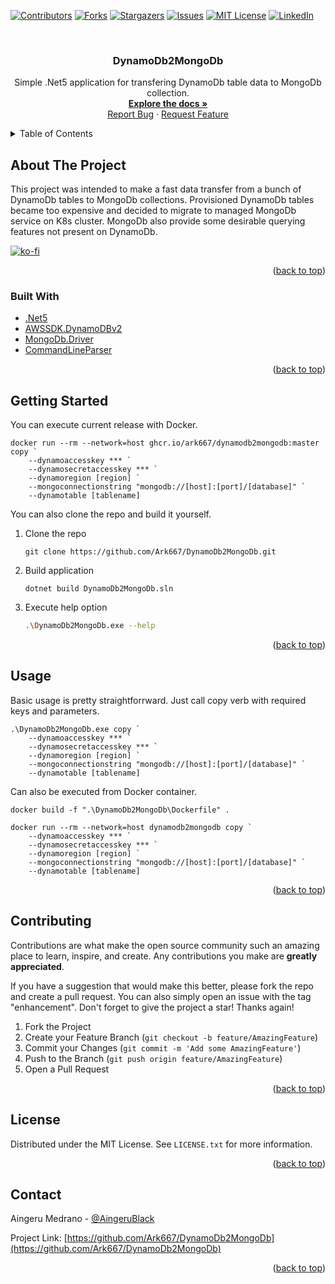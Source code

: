 <div id="top"></div>
<!--
*** Thanks for checking out the Best-README-Template. If you have a suggestion
*** that would make this better, please fork the repo and create a pull request
*** or simply open an issue with the tag "enhancement".
*** Don't forget to give the project a star!
*** Thanks again! Now go create something AMAZING! :D
-->



<!-- PROJECT SHIELDS -->
<!--
*** I'm using markdown "reference style" links for readability.
*** Reference links are enclosed in brackets [ ] instead of parentheses ( ).
*** See the bottom of this document for the declaration of the reference variables
*** for contributors-url, forks-url, etc. This is an optional, concise syntax you may use.
*** https://www.markdownguide.org/basic-syntax/#reference-style-links
-->
[![Contributors][contributors-shield]][contributors-url]
[![Forks][forks-shield]][forks-url]
[![Stargazers][stars-shield]][stars-url]
[![Issues][issues-shield]][issues-url]
[![MIT License][license-shield]][license-url]
[![LinkedIn][linkedin-shield]][linkedin-url]



<!-- PROJECT LOGO -->
<br />
<div align="center">
  <!-- <a href="https://github.com/Ark667/DynamoDb2MongoDb">
    <img src="images/logo.png" alt="Logo" width="80" height="80">
  </a> -->

<h3 align="center">DynamoDb2MongoDb</h3>

  <p align="center">
    Simple .Net5 application for transfering DynamoDb table data to MongoDb collection.
    <br />
    <a href="https://github.com/Ark667/DynamoDb2MongoDb"><strong>Explore the docs »</strong></a>
    <br />    
    <a href="https://github.com/Ark667/DynamoDb2MongoDb/issues">Report Bug</a>
    ·
    <a href="https://github.com/Ark667/DynamoDb2MongoDb/issues">Request Feature</a>
    <br />    
  </p>
</div>


<!-- TABLE OF CONTENTS -->
<details>
  <summary>Table of Contents</summary>
  <ol>
    <li>
      <a href="#about-the-project">About The Project</a>
      <ul>
        <li><a href="#built-with">Built With</a></li>
      </ul>
    </li>
    <li><a href="#getting-started">Getting Started</a></li>
    <li><a href="#usage">Usage</a></li>
    <!-- <li><a href="#roadmap">Roadmap</a></li> -->
    <li><a href="#contributing">Contributing</a></li>
    <li><a href="#license">License</a></li>
    <li><a href="#contact">Contact</a></li>
    <!-- <li><a href="#acknowledgments">Acknowledgments</a></li> -->
  </ol>
</details>



<!-- ABOUT THE PROJECT -->
## About The Project

<!-- [![Product Name Screen Shot][product-screenshot]](https://example.com) -->

This project was intended to make a fast data transfer from a bunch of DynamoDb tables to MongoDb collections. 
Provisioned DynamoDb tables became too expensive and decided to migrate to managed MongoDb service on K8s cluster.
MongoDb also provide some desirable querying features not present on DynamoDb.

[![ko-fi](https://ko-fi.com/img/githubbutton_sm.svg)](https://ko-fi.com/I2I16OYC5)

<p align="right">(<a href="#top">back to top</a>)</p>



### Built With

* [.Net5](https://dotnet.microsoft.com/download/dotnet/5.0)
* [AWSSDK.DynamoDBv2](https://github.com/aws/aws-sdk-net/)
* [MongoDb.Driver](https://docs.mongodb.com/drivers/csharp/)
* [CommandLineParser](https://github.com/commandlineparser/commandline)

<p align="right">(<a href="#top">back to top</a>)</p>



<!-- GETTING STARTED -->
## Getting Started

You can execute current release with Docker.

```pws
docker run --rm --network=host ghcr.io/ark667/dynamodb2mongodb:master copy `
    --dynamoaccesskey *** `
    --dynamosecretaccesskey *** `
    --dynamoregion [region] `
    --mongoconnectionstring "mongodb://[host]:[port]/[database]" `
    --dynamotable [tablename]
```

You can also clone the repo and build it yourself.

1. Clone the repo

   ```pws
   git clone https://github.com/Ark667/DynamoDb2MongoDb.git
   ```

2. Build application

   ```pws
   dotnet build DynamoDb2MongoDb.sln
   ```

3. Execute help option

   ```sh
   .\DynamoDb2MongoDb.exe --help
   ```

<p align="right">(<a href="#top">back to top</a>)</p>


<!-- USAGE EXAMPLES -->
## Usage

Basic usage is pretty straightforrward. Just call copy verb with required keys and parameters.

```pws
.\DynamoDb2MongoDb.exe copy `
    --dynamoaccesskey *** `
    --dynamosecretaccesskey *** `
    --dynamoregion [region] `
    --mongoconnectionstring "mongodb://[host]:[port]/[database]" `
    --dynamotable [tablename]
```

Can also be executed from Docker container.

```pws
docker build -f ".\DynamoDb2MongoDb\Dockerfile" .
```

```pws
docker run --rm --network=host dynamodb2mongodb copy `
    --dynamoaccesskey *** `
    --dynamosecretaccesskey *** `
    --dynamoregion [region] `
    --mongoconnectionstring "mongodb://[host]:[port]/[database]" `
    --dynamotable [tablename]
```

<p align="right">(<a href="#top">back to top</a>)</p>


<!-- CONTRIBUTING -->
## Contributing

Contributions are what make the open source community such an amazing place to learn, inspire, and create. Any contributions you make are **greatly appreciated**.

If you have a suggestion that would make this better, please fork the repo and create a pull request. You can also simply open an issue with the tag "enhancement".
Don't forget to give the project a star! Thanks again!

1. Fork the Project
2. Create your Feature Branch (`git checkout -b feature/AmazingFeature`)
3. Commit your Changes (`git commit -m 'Add some AmazingFeature'`)
4. Push to the Branch (`git push origin feature/AmazingFeature`)
5. Open a Pull Request

<p align="right">(<a href="#top">back to top</a>)</p>


<!-- LICENSE -->
## License

Distributed under the MIT License. See `LICENSE.txt` for more information.

<p align="right">(<a href="#top">back to top</a>)</p>


<!-- CONTACT -->
## Contact

Aingeru Medrano - [@AingeruBlack](https://twitter.com/AingeruBlack) <!-- - email@email_client.com -->

Project Link: [https://github.com/Ark667/DynamoDb2MongoDb](https://github.com/Ark667/DynamoDb2MongoDb)

<p align="right">(<a href="#top">back to top</a>)</p>


<!-- ACKNOWLEDGMENTS
## Acknowledgments

* []()
* []()
* []()

<p align="right">(<a href="#top">back to top</a>)</p>
 -->


<!-- MARKDOWN LINKS & IMAGES -->
<!-- https://www.markdownguide.org/basic-syntax/#reference-style-links -->
[contributors-shield]: https://img.shields.io/github/contributors/Ark667/DynamoDb2MongoDb.svg?style=for-the-badge
[contributors-url]: https://github.com/Ark667/DynamoDb2MongoDb/graphs/contributors
[forks-shield]: https://img.shields.io/github/forks/Ark667/DynamoDb2MongoDb.svg?style=for-the-badge
[forks-url]: https://github.com/Ark667/DynamoDb2MongoDb/network/members
[stars-shield]: https://img.shields.io/github/stars/Ark667/DynamoDb2MongoDb.svg?style=for-the-badge
[stars-url]: https://github.com/Ark667/DynamoDb2MongoDb/stargazers
[issues-shield]: https://img.shields.io/github/issues/Ark667/DynamoDb2MongoDb.svg?style=for-the-badge
[issues-url]: https://github.com/Ark667/DynamoDb2MongoDb/issues
[license-shield]: https://img.shields.io/github/license/Ark667/DynamoDb2MongoDb.svg?style=for-the-badge
[license-url]: https://github.com/Ark667/DynamoDb2MongoDb/blob/master/LICENSE.txt
[linkedin-shield]: https://img.shields.io/badge/-LinkedIn-black.svg?style=for-the-badge&logo=linkedin&colorB=555
[linkedin-url]: https://www.linkedin.com/in/aingeru/
[product-screenshot]: images/screenshot.png

